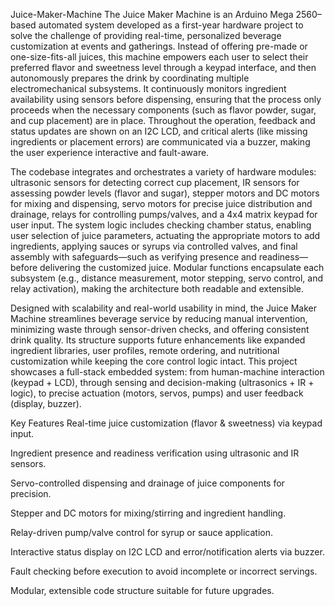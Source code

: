Juice-Maker-Machine
The Juice Maker Machine is an Arduino Mega 2560–based automated system developed as a first-year hardware project to solve the challenge of providing real-time, personalized beverage customization at events and gatherings. Instead of offering pre-made or one-size-fits-all juices, this machine empowers each user to select their preferred flavor and sweetness level through a keypad interface, and then autonomously prepares the drink by coordinating multiple electromechanical subsystems. It continuously monitors ingredient availability using sensors before dispensing, ensuring that the process only proceeds when the necessary components (such as flavor powder, sugar, and cup placement) are in place. Throughout the operation, feedback and status updates are shown on an I2C LCD, and critical alerts (like missing ingredients or placement errors) are communicated via a buzzer, making the user experience interactive and fault-aware.

The codebase integrates and orchestrates a variety of hardware modules: ultrasonic sensors for detecting correct cup placement, IR sensors for assessing powder levels (flavor and sugar), stepper motors and DC motors for mixing and dispensing, servo motors for precise juice distribution and drainage, relays for controlling pumps/valves, and a 4x4 matrix keypad for user input. The system logic includes checking chamber status, enabling user selection of juice parameters, actuating the appropriate motors to add ingredients, applying sauces or syrups via controlled valves, and final assembly with safeguards—such as verifying presence and readiness—before delivering the customized juice. Modular functions encapsulate each subsystem (e.g., distance measurement, motor stepping, servo control, and relay activation), making the architecture both readable and extensible.

Designed with scalability and real-world usability in mind, the Juice Maker Machine streamlines beverage service by reducing manual intervention, minimizing waste through sensor-driven checks, and offering consistent drink quality. Its structure supports future enhancements like expanded ingredient libraries, user profiles, remote ordering, and nutritional customization while keeping the core control logic intact. This project showcases a full-stack embedded system: from human-machine interaction (keypad + LCD), through sensing and decision-making (ultrasonics + IR + logic), to precise actuation (motors, servos, pumps) and user feedback (display, buzzer).

Key Features
Real-time juice customization (flavor & sweetness) via keypad input.

Ingredient presence and readiness verification using ultrasonic and IR sensors.

Servo-controlled dispensing and drainage of juice components for precision.

Stepper and DC motors for mixing/stirring and ingredient handling.

Relay-driven pump/valve control for syrup or sauce application.

Interactive status display on I2C LCD and error/notification alerts via buzzer.

Fault checking before execution to avoid incomplete or incorrect servings.

Modular, extensible code structure suitable for future upgrades.

